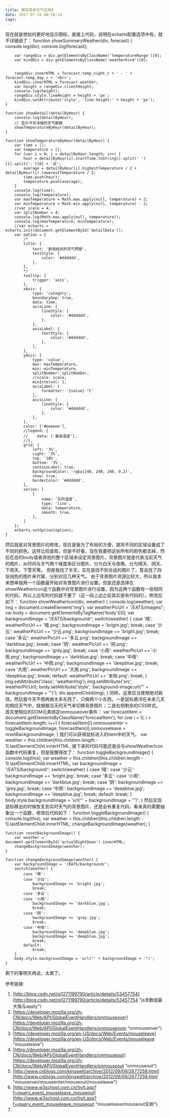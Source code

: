 ```yaml
---
title: 编写简单天气应用8
date: 2017-07-28 08:50:14
tags:
---
```


现在就是想如何更好地显示图标，直接上代码，说明在echarts配置选项中有，就不详细说了：
	function showSummaryWeather(div, forecast) {
	    console.log(div);
	    console.log(forecast);
	
	    var rangeDiv = div.getElementsByClassName('temperatureRange')[0];
	    var kindDiv = div.getElementsByClassName('weatherKind')[0];
	
	
	    rangeDiv.innerHTML = forecast.temp_night_c + ' - ' + forecast.temp_day_c + '<br>';
	    kindDiv.innerHTML = forecast.weather;
	    var height = rangeDiv.clientHeight;
	    console.log(height);
	    rangeDiv.style.lineHeight = height + 'px';
	    kindDiv.setAttribute('style', 'line-height:' + height + 'px');
	}
	
	function showDetail(detailByHour) {
	    console.log(detailByHour);
	    // 显示今天详细的天气数据
	    showTemperatureByHour(detailByHour);
	}
	
	function showTemperatureByHour(detailByHour) {
	    var time = [];
	    var temperature = [];
	    for (var i = 0; i < detailByHour.length; i++) {
	        hour = detailByHour[i].startTime.toString().split(' ')[1].split(':')[0] + '点';
	        average = detailByHour[i].highestTemperature / 2 + detailByHour[i].lowerestTemperature / 2;
	        time.push(hour);
	        temperature.push(average);
	    }
	    console.log(time);
	    console.log(temperature);
	    var maxTemperature = Math.max.apply(null, temperature) + 2;
	    var minTemperature = Math.min.apply(null, temperature) - 2;
	    //var scale = 4;
	    var splitNumber = 4;
	    console.log(Math.max.apply(null, temperature));
	    console.log(maxTemperature, minTemperature);
	    //var echarts = echarts.init(document.getElementById('detailData'));
	    var option = {
	        /*
	        title: {
	            text: '新垣结衣的天气预报',
	            textStyle: {
	                color: '#dddddd',
	            },
	        },
	        */
	        tooltip: {
	            trigger: 'axis',
	        },
	        xAxis: {
	            type: 'category',
	            boundaryGap: true,
	            data: time,
	            axisLine: {
	                lineStyle: {
	                    color: '#dddddd',
	                },
	            },
	            axisLabel: {
	                textStyle: {
	                    color: '#dddddd',
	                },
	            },
	        },
	        yAxis: {
	            type: 'value',
	            max: maxTemperature,
	            min: minTemperature,
	            splitNumber: splitNumber,
	            //scale: scale,
	            minInterval: 1,
	            axisLabel: {
	                formatter: '{value} °C'
	            },
	            axisLine: {
	                lineStyle: {
	                    color: '#dddddd',
	                },
	            },
	        },
	        color: ['#eeeeee'],
	        //legend: {
	        //    data: ['最高温度'],
	        //},
	        grid: {
	            left: '3%',
	            right: '3%',
	            top: '10%',
	            bottom: '3%',
	            containLabel: true,
	            backgroundColor: 'rgba(240, 240, 240, 0.2)',
	            show: true,
	            borderColor: '#dddddd',
	        },
	        series: [
	            {
	                name: '实时温度',
	                type: 'line',
	                data: temperature,
	                smooth: true,
	            },
	        ]
	    };
	    echarts.setOption(option);
	}
然后就是对背景图片的修改，现在是我为了布局的方便，就将不同的区域设置成了不同的颜色。这样比较直观，但是不好看，现在我要把这些所有的颜色都去掉，然后在总的body或者其他的整个区域来设定背景图片。背景图片就是代表当前天气的图片，从时间与天气两个维度来区分图片，分为白天与夜晚，分为晴天、阴天、下雨天、下雪天等。
但是我找了半天，实在是找不到合适的图片了，暂且找了四张纯色的图片来代替，分别对应几种天气。
由于背景图片资源比较大，所以我本来想单独用一个函数最开始对背景图片进行设置。但是还是选择在showWeatherIcon这个函数中对背景图片进行设置，因为这两个函数有一些相同的代码，所以上边写的代码就不要了（这一段上边之前其实是有代码的）。修改后如下：
	function showWeatherIcon(div, weather) {
	    console.log(weather);
	    var img = document.createElement('img');
	    var weatherPicUrl = '/EATS/images/';
	    var body = document.getElementsByTagName('body')[0];
	    var backgroundImage = '/EATS/background/';
	    switch(weather) {
	        case '晴':
	            weatherPicUrl += '晴.png';
	            backgroundImage = 'bright.jpg';
	            break;
	        case '少云':
	            weatherPicUrl += '少云.png';
	            backgroundImage += 'bright.jpg';
	            break;
	        case '多云':
	            weatherPicUrl += '多云.png';
	            backgroundImage += 'darkblue.jpg';
	            break;
	        case '阴':
	            weatherPicUrl += '阴.png';
	            backgroundImage += 'grey.jpg';
	            break;
	        case '小雨':
	            weatherPicUrl += '小雨.png';
	            backgroundImage += 'darkblue.jpg';
	            break;
	        case '中雨':
	            weatherPicUrl += '中雨.png';
	            backgroundImage += 'deepblue.jpg';
	            break;
	        case '大雨':
	            weatherPicUrl += '大雨.png';
	            backgroundImage += 'deepblue.jpg';
	            break;
	        default:
	            weatherPicUrl += '未知.png';
	            break;
	    }
	    img.setAttribute('class', 'weatherImg');
	    img.setAttribute('src', weatherPicUrl);
	    body.setAttribute('style', 'background-image:url("' + backgroundImage + '")');
	    div.appendChild(img);
	}
同样，这里应当使用绝对路径。然后我今天不想再做太多东西了，只做两个小东西，一是鼠标悬浮在未来几天的相应天气中，就根据当天的天气来切换背景图片；二是右侧剩余的CSS样式。
首先使相应的DOM元素绑定onmouseover事件：
	var forecastItem = document.getElementsByClassName('forecastItem');
	for (var i = 0; i < forecastItem.length; i++) {
	    forecastItem[i].onmouseenter = toggleBackgroundImage;
	    forecastItem[i].onmouseleave = resetBackgroundImage;
	}
我们可以获得鼠标进入的item中的天气。
	var weather = this.children[this.children.length - 1].lastElementChild.innerHTML;
接下来的代码可能还是会与showWeatherIcon函数中代码重复，但是我懒得改了：
	function toggleBackgroundImage() {
	    console.log(this);
	    var weather = this.children[this.children.length - 1].lastElementChild.innerHTML;
	    var backgroundImage = '/EATS/background/';
	    switch(weather) {
	        case '晴':
	        case '少云':
	            backgroundImage += 'bright.jpg';
	            break;
	        case '多云':
	        case '小雨':
	            backgroundImage += 'darkblue.jpg';
	            break;
	        case '阴':
	            backgroundImage += 'grey.jpg';
	            break;
	        case '中雨':
	            backgroundImage += 'deepblue.jpg';
	            backgroundImage += 'deepblue.jpg';
	            break;
	        default:
	            break;
	    }
	    body.style.backgroundImage = 'url("' + backgroundImage + '")';
	}
然后实现鼠标移出的时候恢复到实时天气的背景图片，还是会有重复代码，看来真的需要抽象出一个函数，修改后代码如下：
	function toggleBackgroundImage() {
	    console.log(this);
	    var weather = this.children[this.children.length - 1].lastElementChild.innerHTML;
	    changeBackgroundImage(weather);
	}
	
	function resetBackgroundImage() {
	    var weather = document.getElementById('actualRightDown').innerHTML;
	    changeBackgroundImage(weather);
	}
	
	function changeBackgroundImage(weather) {
	    var backgroundImage = '/EATS/background/';
	    switch(weather) {
	        case '晴':
	        case '少云':
	            backgroundImage += 'bright.jpg';
	            break;
	        case '多云':
	        case '小雨':
	            backgroundImage += 'darkblue.jpg';
	            break;
	        case '阴':
	            backgroundImage += 'grey.jpg';
	            break;
	        case '中雨':
	            backgroundImage += 'deepblue.jpg';
	            backgroundImage += 'deepblue.jpg';
	            break;
	        default:
	            break;
	    }
	    body.style.backgroundImage = 'url("' + backgroundImage + '")';
	}
剩下的事明天再说，太累了。






参考链接:

1. [http://blog.csdn.net/qi1271199790/article/details/53457754](http://blog.csdn.net/qi1271199790/article/details/53457754 "js求数组最大值与apply")
2. [https://developer.mozilla.org/zh-CN/docs/Web/API/GlobalEventHandlers/onmouseover](https://developer.mozilla.org/zh-CN/docs/Web/API/GlobalEventHandlers/onmouseover "onmouseover")
3. [https://developer.mozilla.org/en-US/docs/Web/Events/mouseleave](https://developer.mozilla.org/en-US/docs/Web/Events/mouseleave "mouseleave")
4. [https://developer.mozilla.org/zh-CN/docs/Web/API/GlobalEventHandlers/onmouseout](https://developer.mozilla.org/zh-CN/docs/Web/API/GlobalEventHandlers/onmouseout "onmouseout")
5. [http://www.cnblogs.com/kingwell/archive/2012/09/09/2677258.html](http://www.cnblogs.com/kingwell/archive/2012/09/09/2677258.html "mouseover/mouseenter/mouseout/mouseleave")
6. [http://www.w3school.com.cn/tiy/t.asp?f=jquery_event_mouseleave_mouseout](http://www.w3school.com.cn/tiy/t.asp?f=jquery_event_mouseleave_mouseout "mouseleave/mouseout实例")
7. 